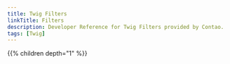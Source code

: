 ```yaml
---
title: Twig Filters
linkTitle: Filters
description: Developer Reference for Twig Filters provided by Contao.
tags: [Twig]
---
```


{{% children depth="1" %}}
